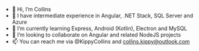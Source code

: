 - 👋 Hi, I’m Collins
- 👀 I have intermediate experience in Angular, .NET Stack, SQL Server and Azure
- 🌱 I’m currently learning Express, Android (Kotlin), Electron and MySQL
- 💞️ I’m looking to collaborate on Angular and related NodeJS projects
- 📫 You can reach me via @KippyCollins and collins.kippy@outlook.com

<!---
CollinsKippy/CollinsKippy is a ✨ special ✨ repository because its `README.md` (this file) appears on your GitHub profile.
You can click the Preview link to take a look at your changes.
--->
